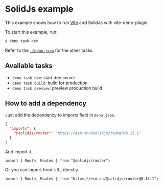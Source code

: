 # SolidJs example

This example shows how to run [Vite](https://vitejs.dev) and SolidJs with
vite-deno-plugin.

To start this example, run:

```bash
$ deno task dev
```

Refer to the [`./deno.json`](./deno.json) for the other tasks.

## Available tasks

- `deno task dev`: start dev server
- `deno task build`: build for production
- `deno task preview`: preview production build

## How to add a dependency

Just add the dependency to imports field in `deno.json`.

```json
{
  "imports": {
    "@solidjs/router": "https://esm.sh/@solidjs/router@0.13.1"
  }
}
```

And import it.

```tsx
import { Route, Routes } from "@solidjs/router";
```

Or you can import from URL directly.

```tsx
import { Route, Routes } from "https://esm.sh/@solidjs/router@0.13.1";
```

